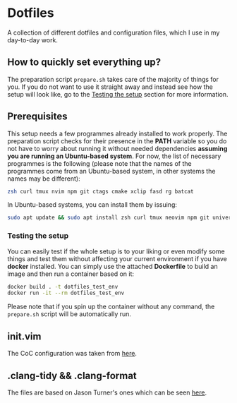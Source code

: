 # Dotfiles

A collection of different dotfiles and configuration files, which I use in my day-to-day work.

## How to quickly set everything up?

The preparation script `prepare.sh` takes care of the majority of things for you. If you do not want to use it straight away and instead see how the setup will look like, go to the [Testing the setup](#testing-the-setup) section for more information.

## Prerequisites

This setup needs a few programmes already installed to work properly. The preparation script checks for their presence in the **PATH** variable so you do not have to worry about running it without needed dependencies **assuming you are running an Ubuntu-based system**. For now, the list of necessary programmes is the following (please note that the names of the programmes come from an Ubuntu-based system, in other systems the names may be different):

```bash
zsh curl tmux nvim npm git ctags cmake xclip fasd rg batcat
```


In Ubuntu-based systems, you can install them by issuing:

```bash
sudo apt update && sudo apt install zsh curl tmux neovim npm git universal-ctags cmake xclip fasd ripgrep bat
```


### Testing the setup

You can easily test if the whole setup is to your liking or even modify some things and test them without affecting your current environment if you have **docker** installed. You can simply use the attached **Dockerfile** to build an image and then run a container based on it:

```bash
docker build . -t dotfiles_test_env
docker run -it --rm dotfiles_test_env
```

Please note that if you spin up the container without any command, the `prepare.sh` script will be automatically run.

## init.vim

The CoC configuration was taken from [here](https://ianding.io/2019/07/29/configure-coc-nvim-for-c-c++-development/).

## .clang-tidy && .clang-format

The files are based on Jason Turner's ones which can be seen [here](https://github.com/lefticus/cpp_weekly_game_project).
